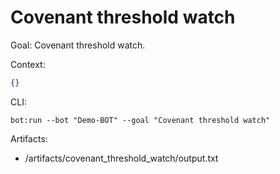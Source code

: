 # Covenant threshold watch

Goal: Covenant threshold watch.

Context:
```json
{}
```

CLI:
```
bot:run --bot "Demo-BOT" --goal "Covenant threshold watch"
```

Artifacts:
- /artifacts/covenant_threshold_watch/output.txt

